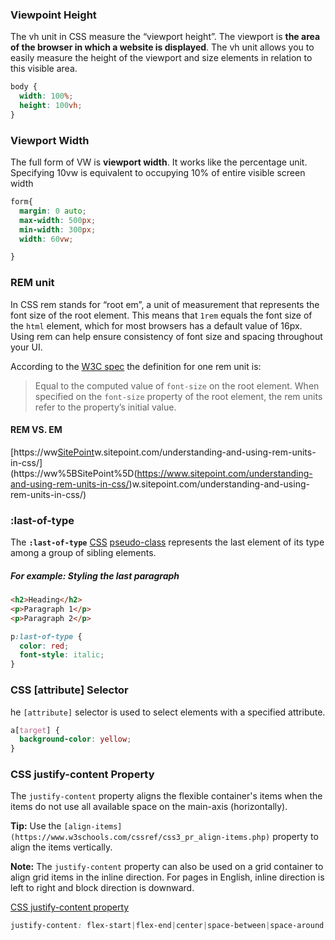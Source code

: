 ### Viewpoint Height

The vh unit in CSS measure the “viewport height”. The viewport is **the area of the browser in which a website is displayed**. The vh unit allows you to easily measure the height of the viewport and size elements in relation to this visible area.

```css
body {
  width: 100%;
  height: 100vh;
}
```

### Viewport Width

The full form of VW is **viewport width**. It works like the percentage unit. Specifying 10vw is equivalent to occupying 10% of entire visible screen width

```css
form{
  margin: 0 auto;
  max-width: 500px;
  min-width: 300px;
  width: 60vw;

}
```

### REM unit

In CSS rem stands for “root em”, a unit of measurement that represents the font size of the root element. This means that `1rem` equals the font size of the `html` element, which for most browsers has a default value of 16px. Using rem can help ensure consistency of font size and spacing throughout your UI.

According to the [W3C spec](https://www.w3.org/TR/2013/CR-css3-values-20130730/#font-relative-lengths) the definition for one rem unit is:

> Equal to the computed value of `font-size` on the root element. When specified on the `font-size` property of the root element, the rem units refer to the property’s initial value.

#### REM VS. EM

[https://ww[SitePoint](https://www.sitepoint.com/understanding-and-using-rem-units-in-css/)w.sitepoint.com/understanding-and-using-rem-units-in-css/](https://ww%5BSitePoint%5D(https://www.sitepoint.com/understanding-and-using-rem-units-in-css/)w.sitepoint.com/understanding-and-using-rem-units-in-css/)

### :last-of-type

The **`:last-of-type`** [CSS](https://developer.mozilla.org/en-US/docs/Web/CSS) [pseudo-class](https://developer.mozilla.org/en-US/docs/Web/CSS/Pseudo-classes) represents the last element of its type among a group of sibling elements.

##### For example: Styling the last paragraph

```html
<h2>Heading</h2>
<p>Paragraph 1</p>
<p>Paragraph 2</p>
```

```css
p:last-of-type {
  color: red;
  font-style: italic;
}
```

### CSS [attribute] Selector

he `[attribute]` selector is used to select elements with a specified attribute.

```css
a[target] {
  background-color: yellow;
} 
```

### CSS  justify-content Property

The `justify-content` property aligns the flexible container's items when the items do not use all available space on the main-axis (horizontally).

**Tip:** Use the `[align-items](https://www.w3schools.com/cssref/css3_pr_align-items.php)` property to align the items vertically.

**Note:** The `justify-content` property can also be used on a grid container to align grid items in the inline direction. For pages in English, inline direction is left to right and block direction is downward.

[CSS justify-content property](https://www.w3schools.com/cssref/css3_pr_justify-content.php)

```css
justify-content: flex-start|flex-end|center|space-between|space-around|space-evenly|initial|inherit;
```
